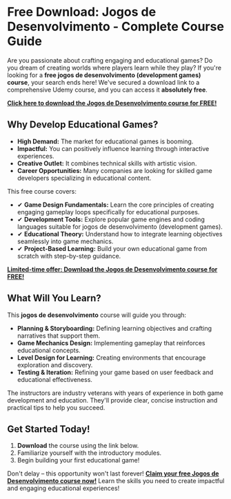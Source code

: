 # Free Download: Jogos de Desenvolvimento - Complete Course Guide

Are you passionate about crafting engaging and educational games? Do you dream of creating worlds where players learn while they play? If you're looking for a **free jogos de desenvolvimento (development games) course**, your search ends here! We've secured a download link to a comprehensive Udemy course, and you can access it **absolutely free**.

[**Click here to download the Jogos de Desenvolvimento course for FREE!**](https://udemywork.com/jogos-de-desenvolvimento)

## Why Develop Educational Games?

*   **High Demand:** The market for educational games is booming.
*   **Impactful:** You can positively influence learning through interactive experiences.
*   **Creative Outlet:** It combines technical skills with artistic vision.
*   **Career Opportunities:** Many companies are looking for skilled game developers specializing in educational content.

This free course covers:

*   ✔ **Game Design Fundamentals:** Learn the core principles of creating engaging gameplay loops specifically for educational purposes.
*   ✔ **Development Tools:** Explore popular game engines and coding languages suitable for jogos de desenvolvimento (development games).
*   ✔ **Educational Theory:** Understand how to integrate learning objectives seamlessly into game mechanics.
*   ✔ **Project-Based Learning:** Build your own educational game from scratch with step-by-step guidance.

[**Limited-time offer: Download the Jogos de Desenvolvimento course for FREE!**](https://udemywork.com/jogos-de-desenvolvimento)

## What Will You Learn?

This **jogos de desenvolvimento** course will guide you through:

*   **Planning & Storyboarding:** Defining learning objectives and crafting narratives that support them.
*   **Game Mechanics Design:** Implementing gameplay that reinforces educational concepts.
*   **Level Design for Learning:** Creating environments that encourage exploration and discovery.
*   **Testing & Iteration:** Refining your game based on user feedback and educational effectiveness.

The instructors are industry veterans with years of experience in both game development and education. They'll provide clear, concise instruction and practical tips to help you succeed.

## Get Started Today!

1.  **Download** the course using the link below.
2.  Familiarize yourself with the introductory modules.
3.  Begin building your first educational game!

Don't delay – this opportunity won't last forever! **[Claim your free Jogos de Desenvolvimento course now!](https://udemywork.com/jogos-de-desenvolvimento)** Learn the skills you need to create impactful and engaging educational experiences!
